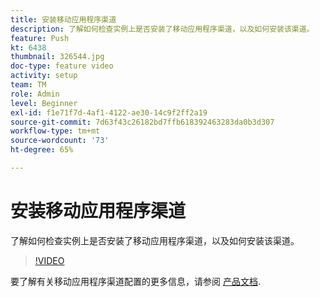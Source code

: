 ```yaml
---
title: 安装移动应用程序渠道
description: 了解如何检查实例上是否安装了移动应用程序渠道，以及如何安装该渠道。
feature: Push
kt: 6438
thumbnail: 326544.jpg
doc-type: feature video
activity: setup
team: TM
role: Admin
level: Beginner
exl-id: f1e71f7d-4af1-4122-ae30-14c9f2ff2a19
source-git-commit: 7d63f43c26182bd7ffb618392463283da0b3d307
workflow-type: tm+mt
source-wordcount: '73'
ht-degree: 65%

---
```


# 安装移动应用程序渠道

了解如何检查实例上是否安装了移动应用程序渠道，以及如何安装该渠道。

>[!VIDEO](https://video.tv.adobe.com/v/326544?quality=12)

要了解有关移动应用程序渠道配置的更多信息，请参阅 [产品文档](https://experienceleague.adobe.com/docs/campaign-classic/using/sending-messages/sending-push-notifications/configure-the-mobile-app/get-started-app-config.html?lang=en#installing-package-ios).
